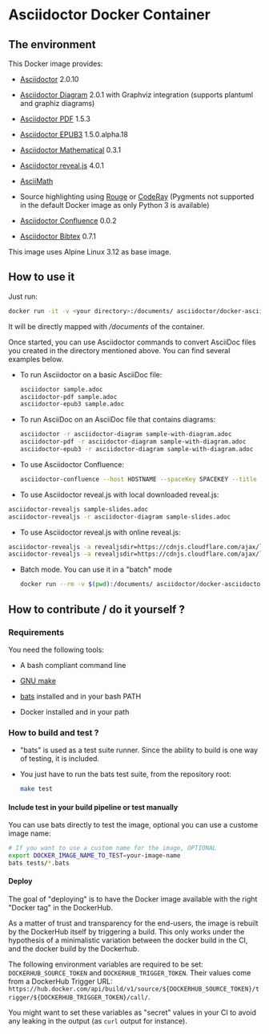 # Asciidoctor Docker Container

## The environment

This Docker image provides:

  - [Asciidoctor](https://asciidoctor.org/) 2.0.10

  - [Asciidoctor Diagram](https://asciidoctor.org/docs/asciidoctor-diagram/) 2.0.1 with Graphviz integration (supports plantuml and graphiz diagrams)

  - [Asciidoctor PDF](https://asciidoctor.org/docs/asciidoctor-pdf/) 1.5.3

  - [Asciidoctor EPUB3](https://asciidoctor.org/docs/asciidoctor-epub3/) 1.5.0.alpha.18

  - [Asciidoctor Mathematical](https://github.com/asciidoctor/asciidoctor-mathematical) 0.3.1

  - [Asciidoctor reveal.js](https://asciidoctor.org/docs/asciidoctor-revealjs/) 4.0.1

  - [AsciiMath](https://rubygems.org/gems/asciimath)

  - Source highlighting using [Rouge](http://rouge.jneen.net) or [CodeRay](https://rubygems.org/gems/coderay) (Pygments not supported in the default Docker image as only Python 3 is available)

  - [Asciidoctor Confluence](https://github.com/asciidoctor/asciidoctor-confluence) 0.0.2

  - [Asciidoctor Bibtex](https://github.com/asciidoctor/asciidoctor-bibtex) 0.7.1

This image uses Alpine Linux 3.12 as base image.

## How to use it

Just run:

``` bash
docker run -it -v <your directory>:/documents/ asciidoctor/docker-asciidoctor
```

It will be directly mapped with */documents* of the container.

Once started, you can use Asciidoctor commands to convert AsciiDoc files you created in the directory mentioned above. You can find several examples below.

  - To run Asciidoctor on a basic AsciiDoc file:
    
    ``` bash
    asciidoctor sample.adoc
    asciidoctor-pdf sample.adoc
    asciidoctor-epub3 sample.adoc
    ```

  - To run AsciiDoc on an AsciiDoc file that contains diagrams:
    
    ``` bash
    asciidoctor -r asciidoctor-diagram sample-with-diagram.adoc
    asciidoctor-pdf -r asciidoctor-diagram sample-with-diagram.adoc
    asciidoctor-epub3 -r asciidoctor-diagram sample-with-diagram.adoc
    ```

  - To use Asciidoctor Confluence:
    
    ``` bash
    asciidoctor-confluence --host HOSTNAME --spaceKey SPACEKEY --title TITLE --username USER --password PASSWORD sample.adoc
    ```

  - To use Asciidoctor reveal.js with local downloaded reveal.js:

<!-- end list -->

``` bash
asciidoctor-revealjs sample-slides.adoc
asciidoctor-revealjs -r asciidoctor-diagram sample-slides.adoc
```

  - To use Asciidoctor reveal.js with online reveal.js:

<!-- end list -->

``` bash
asciidoctor-revealjs -a revealjsdir=https://cdnjs.cloudflare.com/ajax/libs/reveal.js/3.9.2 sample-slides.adoc
asciidoctor-revealjs -a revealjsdir=https://cdnjs.cloudflare.com/ajax/libs/reveal.js/3.9.2 -r asciidoctor-diagram sample-slides.adoc
```

  - Batch mode. You can use it in a "batch" mode
    
    ``` bash
    docker run --rm -v $(pwd):/documents/ asciidoctor/docker-asciidoctor asciidoctor-pdf index.adoc
    ```

## How to contribute / do it yourself ?

### Requirements

You need the following tools:

  - A bash compliant command line

  - [GNU make](http://man7.org/linux/man-pages/man1/make.1.html)

  - [bats](https://github.com/sstephenson/bats) installed and in your bash PATH

  - Docker installed and in your path

### How to build and test ?

  - "bats" is used as a test suite runner. Since the ability to build is one way of testing, it is included.

  - You just have to run the bats test suite, from the repository root:
    
    ``` bash
    make test
    ```

#### Include test in your build pipeline or test manually

You can use bats directly to test the image, optional you can use a custome image name:

``` bash
# If you want to use a custom name for the image, OPTIONAL
export DOCKER_IMAGE_NAME_TO_TEST=your-image-name
bats tests/*.bats
```

#### Deploy

The goal of "deploying" is to have the Docker image available with the right "Docker tag" in the DockerHub.

As a matter of trust and transparency for the end-users, the image is rebuilt by the DockerHub itself by triggering a build.
This only works under the hypothesis of a minimalistic variation between the docker build in the CI, and the docker build by the Dockerhub.

The following environment variables are required to be set: `DOCKERHUB_SOURCE_TOKEN` and `DOCKERHUB_TRIGGER_TOKEN`.
Their values come from a DockerHub Trigger URL: `https://hub.docker.com/api/build/v1/source/${DOCKERHUB_SOURCE_TOKEN}/trigger/${DOCKERHUB_TRIGGER_TOKEN}/call/`.

You might want to set these variables as "secret" values in your CI to avoid any leaking in the output (as `curl` output for instance).
